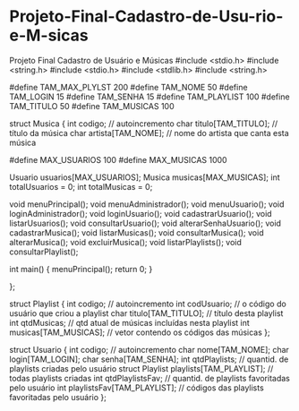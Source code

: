 # Projeto-Final-Cadastro-de-Usu-rio-e-M-sicas
Projeto Final  Cadastro de Usuário e Músicas
#include <stdio.h>
#include <string.h> 
#include <stdio.h>
#include <stdlib.h>
#include <string.h>


#define TAM_MAX_PLYLST 200
#define TAM_NOME 50
#define TAM_LOGIN 15
#define TAM_SENHA 15
#define TAM_PLAYLIST 100
#define TAM_TITULO 50
#define TAM_MUSICAS 100

struct Musica {
    int codigo; // autoincremento
    char titulo[TAM_TITULO]; // título da música
    char artista[TAM_NOME]; // nome do artista que canta esta música 

#define MAX_USUARIOS 100
#define MAX_MUSICAS 1000

Usuario usuarios[MAX_USUARIOS];
Musica musicas[MAX_MUSICAS];
int totalUsuarios = 0;
int totalMusicas = 0;

void menuPrincipal();
void menuAdministrador();
void menuUsuario();
void loginAdministrador();
void loginUsuario();
void cadastrarUsuario();
void listarUsuarios();
void consultarUsuario();
void alterarSenhaUsuario();
void cadastrarMusica();
void listarMusicas();
void consultarMusica();
void alterarMusica();
void excluirMusica();
void listarPlaylists();
void consultarPlaylist();

int main() {
    menuPrincipal();
    return 0;
}

    
};

struct Playlist {
    int codigo; // autoincremento
    int codUsuario; // o código do usuário que criou a playlist
    char titulo[TAM_TITULO]; // título desta playlist
    int qtdMusicas; // qtd atual de músicas incluídas nesta playlist
    int musicas[TAM_MUSICAS]; // vetor contendo os códigos das músicas
};

struct Usuario {
    int codigo; // autoincremento
    char nome[TAM_NOME];
    char login[TAM_LOGIN];
    char senha[TAM_SENHA];
    int qtdPlaylists; // quantid. de playlists criadas pelo usuário
    struct Playlist playlists[TAM_PLAYLIST]; // todas playlists criadas
    int qtdPlaylistsFav; // quantid. de playlists favoritadas pelo usuário
    int playlistsFav[TAM_PLAYLIST]; // códigos das playlists favoritadas pelo usuário
};
